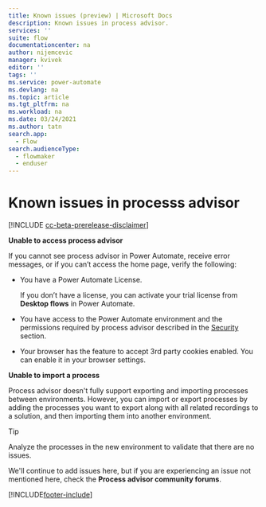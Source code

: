 ```yaml
---
title: Known issues (preview) | Microsoft Docs
description: Known issues in process advisor.
services: ''
suite: flow
documentationcenter: na
author: nijemcevic 
manager: kvivek
editor: ''
tags: ''
ms.service: power-automate
ms.devlang: na
ms.topic: article
ms.tgt_pltfrm: na
ms.workload: na
ms.date: 03/24/2021
ms.author: tatn
search.app: 
  - Flow
search.audienceType: 
  - flowmaker
  - enduser
---
```


# Known issues in processs advisor

[!INCLUDE [cc-beta-prerelease-disclaimer](includes/cc-beta-prerelease-disclaimer.md)]

**Unable to access process advisor**

If you cannot see process advisor in Power Automate, receive error messages, or if you can’t access the home page, verify the following:

- You have a Power Automate License.

   If you don’t have a license, you can activate your trial license from **Desktop flows** in Power Automate.
- You have access to the Power Automate environment and the permissions required by process advisor described in the [Security](process-advisor-security.md) section.
- Your browser has the feature to accept 3rd party cookies enabled.
  You can enable it in your browser settings.
  
**Unable to import a process**

Process advisor doesn't fully support exporting and importing processes between environments. However, you can import or export processes by adding the processes you want to export along with all related recordings to a solution, and then importing them into another environment. 

>[!TIP]
>Analyze the processes in the new environment to validate that there are no issues.

We'll continue to add issues here, but if you are experiencing an issue not mentioned here, check the **Process advisor community forums**.


[!INCLUDE[footer-include](includes/footer-banner.md)]